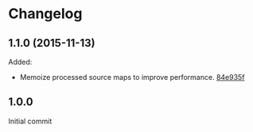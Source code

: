 # Changelog

## 1.1.0 (2015-11-13)

Added:

- Memoize processed source maps to improve performance. [84e935f](../../commit/84e935f)

## 1.0.0

Initial commit
